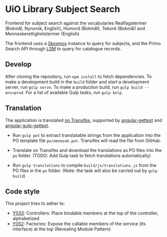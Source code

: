 # UiO Library Subject Search

Frontend for subject search against the vocabularies
Realfagstermer (Bokmål, Nynorsk, English), Humord (Bokmål), Tekord (Bokmål) and Menneskerettighetstermer (English).

The frontend uses a [Skosmos](https://github.com/NatLibFi/Skosmos) instance to query for subjects, and the Primo Search API through [LSM](https://github.com/scriptotek/lsm) to query for catalogue records.

## Develop

After cloning the repository, run `npm install` to fetch dependencies.
To make a development build in the `build` folder and start a
development server, run `gulp serve`.
To make a production build, run `gulp build --env=prod`.
For a list of available Gulp tasks, run `gulp help`.

## Translation

The application is translated [on Transifex](https://www.transifex.com/university-of-oslo-library/subject-search/), supported by [angular-gettext](https://github.com/rubenv/angular-gettext)
and [angular-gulp-gettext](https://github.com/gabegorelick/gulp-angular-gettext).

* Run `gulp pot` to extract translatable strings from
  the application into the PO template file `po/emnesok.pot`.
  Transifex will read the file from GitHub.

* Translate on Transifex and download the translations as
  PO files into the `po` folder. (TODO: Add Gulp task to
  fetch translations automatically)

* Run `gulp translations` to compile `build/js/translations.js`
  from the PO files in the `po` folder. (Note: the task will also
  be carried out by `gulp build`)

## Code style

This project tries to adher to:

* [Y033](https://github.com/johnpapa/angular-styleguide#style-y033): Controllers: Place bindable members at the top of the controller, alphabetized
* [Y052](https://github.com/johnpapa/angular-styleguide#style-y052): Factories: Expose the callable members of the service (its interface) at the top (Revealing Module Pattern)
